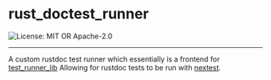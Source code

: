 <!-- dprint-ignore-file -->
<!-- sync-readme title [[ -->
# rust_doctest_runner
<!-- sync-readme ]] -->

<!-- sync-readme badge [[ -->
![License: MIT OR Apache-2.0](https://img.shields.io/badge/license-MIT%20OR%20Apache--2.0-purple.svg?style=flat-square)
<!-- sync-readme ]] -->

---

<!-- sync-readme rustdoc [[ -->
A custom rustdoc test runner which essentially is a frontend for [test_runner_lib](https://docs.rs/test_runner_lib/0.0.0/test_runner_lib/index.html)
Allowing for rustdoc tests to be run with [nextest](https://github.com/nextest-rs/nextest).
<!-- sync-readme ]] -->
